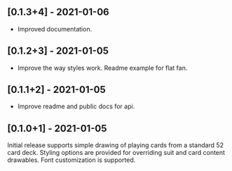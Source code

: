 ## [0.1.3+4] - 2021-01-06

- Improved documentation.

## [0.1.2+3] - 2021-01-05

- Improve the way styles work. Readme example for flat fan.

## [0.1.1+2] - 2021-01-05

- Improve readme and public docs for api.

## [0.1.0+1] - 2021-01-05

Initial release supports simple drawing of playing cards from a standard 52 card deck. Styling options are provided for overriding suit and card content drawables. Font customization is supported.
